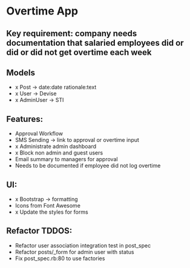 # Overtime App

## Key requirement: company needs documentation that salaried employees did or did or did not get overtime each week

## Models
- x Post -> date:date rationale:text
- x User -> Devise
- x AdminUser -> STI

## Features:
- Approval Workflow 
- SMS Sending -> link to approval or overtime input
- x Administrate admin dashboard
- x Block non admin and guest users
- Email summary to managers for approval
- Needs to be documented if employee did not log overtime

## UI:
- x Bootstrap -> formatting
- Icons from Font Awesome
- x Update the styles for forms

## Refactor TDDOS:
- Refactor user association integration test in post_spec
- Refactor posts/_form for admin user with status
- Fix post_spec.rb:80 to use factories